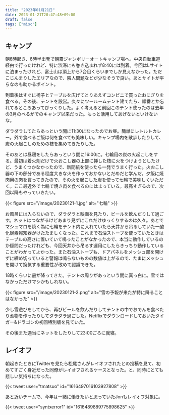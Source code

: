 ```yaml
---
title: "2023年01月21日"
date: 2023-01-21T20:47:48+09:00
draft: false
tags: ["misc"]
---
```


## キャンプ

朝6時起き、6時半出発で朝霧ジャンボリーオートキャンプ場へ。中央自動車道経由で行ったけれど、特に渋滞にも巻き込まれず8:40には到着。今回はLサイトに泊まったけれど、富士山は頂上から7合目くらいまでしか見えなかった。ただこじんまりしたエリアなので、隣人問題などが少なそうで良い。あとサイトが平らなのも助かるポイント。

到着後はすぐに椅子とテーブルを広げてとりあえずコンビニで買ったおにぎりを食べる。その後、テントを設営。久々にツールームテント建てたら、順番とか忘れてるところあってびっくりした。よく考えると前回このテント使ったのは去年の3月のべるがでのキャンプ以来だった。もっと活用してあげないといけないな。

ダラダラしてたらあっという間に11:30になったのでお昼。簡単にレトルトカレー。外で食べるご飯は何を食べても美味しい。キャンプ場内を散歩したりして、炭の火起こしのための枝を集めてきたりした。

そのあとは昼寝をしたらあっという間に16:00に。七輪用の炭の火起こしをする。最初は着火剤だけで火おこし器の上部に挿した枝に火をつけようとしたけど、うまくつかなかったので、新聞紙を使ったら一発でうまく行った。火おこし器の下の部分である程度大きな火を作っておかないとだめだと学んだ。夕飯に焼肉用の肉を買ってきたので、その火を起こした炭を使って七輪で美味しくいただく。ここ最近外で七輪で焼き肉を食べるのにはまっている。最高すぎるので、次回以降もやっていきたい。

{{< figure src="/image/20230121-1.jpg" alt="七輪" >}}

お風呂には入らないので、ダラダラと映画を見たり、ビールを飲んだりして過ごす。ネットはつながるけどあまり見ずにこれだけゆっくりするのは久々。あとでマシュマロを焼く為に七輪をテント内に入れていたら天井から吊るしていた一酸化炭素報知器がけたたましくなった。これまで石油ストーブを使っていたときはテーブルの高さに置いていて鳴ったことがなかったので、本当に動作しているのか疑問だったけれども、今回天井から吊るす運用にしたらきっちり動作していることがわかってよかった。また石油ストーブも、ドアパネルをメッシュ部を開けずに締め切っていると警報は鳴らないものの数値は上がるので、たまにメッシュを開けて換気する重要性が改めて認識できた。

18時くらいに霰が降ってきた。テントの周りがあっという間に真っ白に。雪ではなかっただけマシかもしれない。

{{< figure src="/image/20230121-2.png" alt="雪の予報が来たが特に降ることはなかった" >}}

少し雪遊びをしてから、再びビールを飲んだりしてテントの中でおでんを食べたり煮物を作ったりしてダラダラ過ごした。Netflixでダウンロードしておいたタイガー&ドラゴンの初回特別版を見ていた。

その後また適当にネットをしたりして23:00ごろに就寝。

## レイオフ

朝起きたときにTwitterを見たら松尾さんがレイオフされたとの投稿を見て、初めてすごく身近だった同僚がレイオフされるケースとなった。と、同時にとても悲しい気持ちになった。

{{< tweet user="tmatsuo" id="1616497016103927808" >}}

あと近いチームで、今年は一緒に働きたいと思っていたJonもレイオフ対象に。

{{< tweet user="syntxerror1" id="1616489889775898625" >}}
